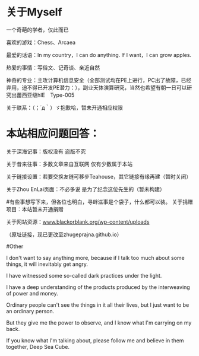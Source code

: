 # 关于Myself
一个奇葩的学者，仅此而已

喜欢的游戏：Chess、Arcaea

最爱的话语：In my country，I can do anything. If I want，I can grow apples.

热爱的事情：写俗文、记奇谈、亲近自然

神奇的专业：主攻计算机信息安全（全部测试均在PE上进行，PC出了故障，已经弃用，迫不得已开发PE潜力：），副业天体演算研究，当然也希望有朝一日可以研究出蕾西亚级hIE　Type-005

关于联系：（；´д｀）ゞ抱歉哈，暂未开通相应权限

# 本站相应问题回答：

关于深海记事：版权没有 盗版不究

关于昔来往事：多数文章来自互联网 仅有少数属于本站

关于链接设置：若要交换友链可移步Teahouse，其它链接有缘再建（暂时关闭）

关于Zhou EnLai页面：不必多说 是为了纪念这位先生的（暂未构建）

#有些事想写下来，但各位也明白，寻衅滋事是个袋子，什么都可以装。
关于捐赠项目：本站暂未开通捐赠

关于网站资源：www.blackorblank.org/wp-content/uploads

（原址链接，现已更改至zhugeprajna.github.io）

#Other

I don't want to say anything more, because if I talk too much about some things, it will inevitably get angry. 

I have witnessed some so-called dark practices under the light. 

I have a deep understanding of the products produced by the interweaving of power and money. 

Ordinary people can't see the things in it all their lives, but I just want to be an ordinary person. 

But they give me the power to observe, and I know what I'm carrying on my back. 

If you know what I'm talking about, please follow me and believe in them together, Deep Sea Cube.

